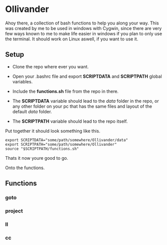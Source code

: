 Ollivander
====

Ahoy there, a collection of bash functions to help you along your way.
This was created by me to be used in windows with Cygwin, since there are very few ways known 
to me to make life easier in windows if you plan to only use the terminal.
It should work on Linux aswell, if you want to use it.

## Setup

 - Clone the repo where ever you want.

 - Open your .bashrc file and export **SCRIPTDATA** and **SCRIPTPATH** global variables.

 - Include the **functions.sh** file from the repo in there.

 - The **SCRIPTDATA** variable should lead to the _data_ folder in the repo, or any other folder on your 
pc that has the same files and layout of the default _data_ folder.

 - The **SCRIPTPATH** variable should lead to the repo itself.

Put together it should look something like this.

```shell
export SCRIPTDATA="some/path/somewhere/Ollivander/data"
export SCRIPTPATH="some/path/somewhere/Ollivander"
source "$SCRIPTPATH/functions.sh"
```

Thats it now youre good to go.

Onto the functions.

## Functions

### goto
### project
### ll
### cc